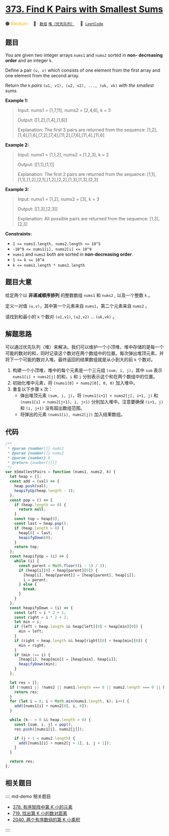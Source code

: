 # [373. Find K Pairs with Smallest Sums](https://leetcode.com/problems/find-k-pairs-with-smallest-sums/)

🟠 <font color=#ffb800>Medium</font>&emsp; 🔖&ensp; [`数组`](/leetcode/outline/tag/array.md) [`堆（优先队列）`](/leetcode/outline/tag/heap-priority-queue.md)&emsp; 🔗&ensp;[`LeetCode`](https://leetcode.com/problems/find-k-pairs-with-smallest-sums/)

## 题目

You are given two integer arrays `nums1` and `nums2` sorted in **non-
decreasing order** and an integer `k`.

Define a pair `(u, v)` which consists of one element from the first array and
one element from the second array.

Return _the_ `k` _pairs_ `(u1, v1), (u2, v2), ..., (uk, vk)` _with the
smallest sums_.

**Example 1:**

> Input: nums1 = [1,7,11], nums2 = [2,4,6], k = 3
>
> Output: [[1,2],[1,4],[1,6]]
>
> Explanation: The first 3 pairs are returned from the sequence: [1,2],[1,4],[1,6],[7,2],[7,4],[11,2],[7,6],[11,4],[11,6]

**Example 2:**

> Input: nums1 = [1,1,2], nums2 = [1,2,3], k = 2
>
> Output: [[1,1],[1,1]]
>
> Explanation: The first 2 pairs are returned from the sequence: [1,1],[1,1],[1,2],[2,1],[1,2],[2,2],[1,3],[1,3],[2,3]

**Example 3:**

> Input: nums1 = [1,2], nums2 = [3], k = 3
>
> Output: [[1,3],[2,3]]
>
> Explanation: All possible pairs are returned from the sequence: [1,3],[2,3]

**Constraints:**

- `1 <= nums1.length, nums2.length <= 10^5`
- `-10^9 <= nums1[i], nums2[i] <= 10^9`
- `nums1` and `nums2` both are sorted in **non-decreasing order**.
- `1 <= k <= 10^4`
- `k <= nums1.length * nums2.length`

## 题目大意

给定两个以 **非递减顺序排列** 的整数数组 `nums1` 和 `nums2` , 以及一个整数 `k` 。

定义一对值 `(u,v)`，其中第一个元素来自 `nums1`，第二个元素来自 `nums2` 。

请找到和最小的 `k` 个数对 `(u1,v1)`, `(u2,v2)` ... `(uk,vk)` 。

## 解题思路

可以通过优先队列（堆）来解决。我们可以维护一个小顶堆，堆中存储的是每一个可能的数对的和，同时记录这个数对在两个数组中的位置。每次弹出堆顶元素，并将下一个可能的数对入堆。最终返回的结果数组就是从小到大的前 `k` 个数对。

1. 构建一个小顶堆，堆中的每个元素是一个三元组 `(sum, i, j)`，其中 `sum` 表示 `nums1[i] + nums2[j]` 的和，`i` 和 `j` 分别表示这个和在两个数组中的位置。
2. 初始化堆中元素，将 `(nums1[0] + nums2[0], 0, 0)` 加入堆中。
3. 重复以下步骤 `k` 次：
   - 弹出堆顶元素 `(sum, i, j)`，将 `(nums1[i+1] + nums2[j], i+1, j)` 和 `(nums1[i] + nums2[j+1], i, j+1)` 分别加入堆中。注意要确保 `(i+1, j)` 和 `(i, j+1)` 没有超出数组范围。
   - 将弹出的元素 `(nums1[i], nums2[j])` 加入结果数组。

## 代码

```javascript
/**
 * @param {number[]} nums1
 * @param {number[]} nums2
 * @param {number} k
 * @return {number[][]}
 */
var kSmallestPairs = function (nums1, nums2, k) {
  let heap = [];
  const add = (val) => {
    heap.push(val);
    heapifyUp(heap.length - 1);
  };
  const pop = () => {
    if (heap.length == 0) {
      return null;
    }
    const top = heap[0];
    const last = heap.pop();
    if (heap.length > 0) {
      heap[0] = last;
      heapifyDown(0);
    }
    return top;
  };
  const heapifyUp = (i) => {
    while (i) {
      const parent = Math.floor((i - 1) / 2);
      if (heap[i][0] < heap[parent][0]) {
        [heap[i], heap[parent]] = [heap[parent], heap[i]];
        i = parent;
      } else {
        break;
      }
    }
  };
  const heapifyDown = (i) => {
    const left = i * 2 + 1;
    const right = i * 2 + 2;
    let min = i;
    if (left < heap.length && heap[left][0] < heap[min][0]) {
      min = left;
    }
    if (right < heap.length && heap[right][0] < heap[min][0]) {
      min = right;
    }
    if (min !== i) {
      [heap[i], heap[min]] = [heap[min], heap[i]];
      heapifyDown(min);
    }
  };

  let res = [];
  if (!nums1 || !nums2 || nums1.length === 0 || nums2.length === 0 || k <= 0) {
    return res;
  }
  for (let i = 0; i < Math.min(nums1.length, k); i++) {
    add([nums1[i] + nums2[0], i, 0]);
  }

  while (k-- > 0 && heap.length > 0) {
    const [sum, i, j] = pop();
    res.push([nums1[i], nums2[j]]);

    if (j + 1 < nums2.length) {
      add([nums1[i] + nums2[j + 1], i, j + 1]);
    }
  }

  return res;
};
```

## 相关题目

:::: md-demo 相关题目

- [378. 有序矩阵中第 K 小的元素](https://leetcode.com/problems/kth-smallest-element-in-a-sorted-matrix)
- [719. 找出第 K 小的数对距离](https://leetcode.com/problems/find-k-th-smallest-pair-distance)
- [2040. 两个有序数组的第 K 小乘积](https://leetcode.com/problems/kth-smallest-product-of-two-sorted-arrays)

::::
